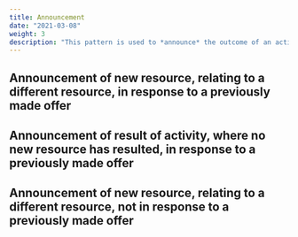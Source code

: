 ```yaml
---
title: Announcement
date: "2021-03-08"
weight: 3
description: "This pattern is used to *announce* the outcome of an activity, sometimes (but not always) linking an original resource to a new, related resource."
---
```


## Announcement of new resource, relating to a different resource, in response to a previously made offer

## Announcement of result of activity, where **no** new resource has resulted, in response to a previously made offer

## Announcement of new resource, relating to a different resource, **not** in response to a previously made offer
